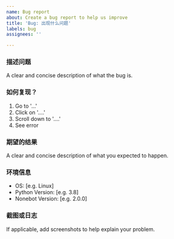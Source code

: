 ```yaml
---
name: Bug report
about: Create a bug report to help us improve
title: 'Bug: 出现什么问题'
labels: bug
assignees: ''

---
```


### 描述问题

A clear and concise description of what the bug is.

### 如何复现？

1. Go to '...'
2. Click on '....'
3. Scroll down to '....'
4. See error

### 期望的结果

A clear and concise description of what you expected to happen.

### 环境信息

- OS: [e.g. Linux]
- Python Version: [e.g. 3.8]
- Nonebot Version: [e.g. 2.0.0]

### 截图或日志

If applicable, add screenshots to help explain your problem.
